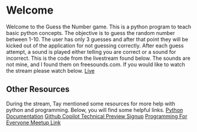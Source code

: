 # Welcome
Welcome to the Guess the Number game. This is a python program to teach basic python concepts.
The objective is to guess the random number between 1-10. The user has only 3 guesses and after that point they will be kicked out of the application for not guessing correctly. After each guess attempt, a sound is played either telling you are  correct  or a sound for incorrect.
This is the code from the livestream found below. The sounds are not mine, and I found them   on freesounds.com.
If you would like to watch the stream please watch below.
[Live](https://youtu.be/DymVGEDJyBA)

## Other Resources
During the stream, Tay mentioned some resources for more help with python and programming. Below, you will find some helpful links.
[Python Documentation](https://docs.python.org/3/)
[Github Copilot Technical Preview Signup](https://github.com/features/copilot/signup)
[Programming For Everyone Meetup Link](https://www.meetup.com/meetup-group-rpgavcsc/?_cookie-check=ujXKr3MeM23T5y9E)


